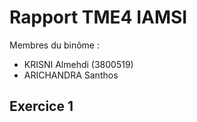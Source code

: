# Rapport TME4 IAMSI

Membres du binôme :
- KRISNI Almehdi (3800519)
- ARICHANDRA Santhos

## Exercice 1